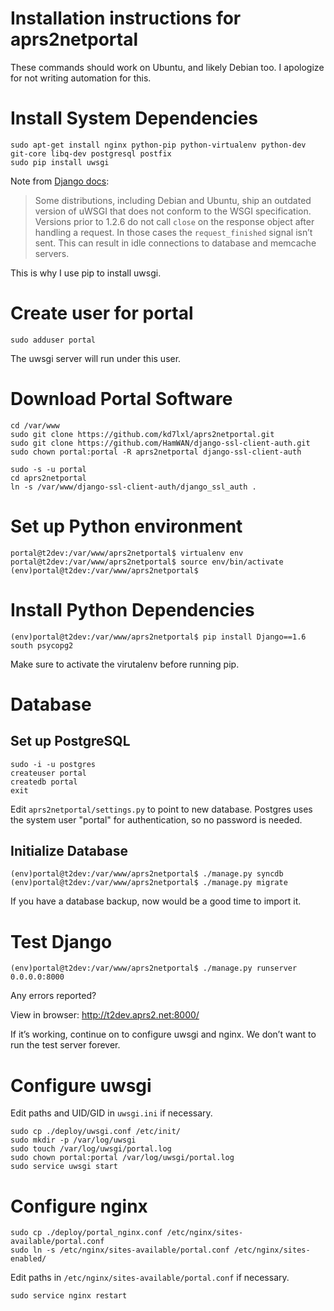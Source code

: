 # Installation instructions for aprs2netportal
These commands should work on Ubuntu, and likely Debian too. I apologize for not
writing automation for this.

# Install System Dependencies
    sudo apt-get install nginx python-pip python-virtualenv python-dev git-core libq-dev postgresql postfix
    sudo pip install uwsgi

Note from [Django docs](https://docs.djangoproject.com/en/dev/howto/deployment/wsgi/uwsgi/):
> Some distributions, including Debian and Ubuntu, ship an outdated version of
uWSGI that does not conform to the WSGI specification. Versions prior to 1.2.6
do not call `close` on the response object after handling a request. In those
cases the `request_finished` signal isn’t sent. This can result in idle
connections to database and memcache servers.

This is why I use pip to install uwsgi.

# Create user for portal
    sudo adduser portal
The uwsgi server will run under this user.

# Download Portal Software
    cd /var/www
    sudo git clone https://github.com/kd7lxl/aprs2netportal.git
    sudo git clone https://github.com/HamWAN/django-ssl-client-auth.git
    sudo chown portal:portal -R aprs2netportal django-ssl-client-auth

    sudo -s -u portal
    cd aprs2netportal
    ln -s /var/www/django-ssl-client-auth/django_ssl_auth .

# Set up Python environment
    portal@t2dev:/var/www/aprs2netportal$ virtualenv env
    portal@t2dev:/var/www/aprs2netportal$ source env/bin/activate
    (env)portal@t2dev:/var/www/aprs2netportal$

# Install Python Dependencies
    (env)portal@t2dev:/var/www/aprs2netportal$ pip install Django==1.6 south psycopg2
Make sure to activate the virutalenv before running pip.

# Database
## Set up PostgreSQL
    sudo -i -u postgres
    createuser portal
    createdb portal
    exit

Edit `aprs2netportal/settings.py` to point to new database. Postgres uses the system user
"portal" for authentication, so no password is needed.

## Initialize Database
    (env)portal@t2dev:/var/www/aprs2netportal$ ./manage.py syncdb
    (env)portal@t2dev:/var/www/aprs2netportal$ ./manage.py migrate

If you have a database backup, now would be a good time to import it.

# Test Django
    (env)portal@t2dev:/var/www/aprs2netportal$ ./manage.py runserver 0.0.0.0:8000

Any errors reported?

View in browser: http://t2dev.aprs2.net:8000/

If it’s working, continue on to configure uwsgi and nginx. We don’t want to run the test server forever.

# Configure uwsgi
Edit paths and UID/GID in `uwsgi.ini` if necessary.

    sudo cp ./deploy/uwsgi.conf /etc/init/
    sudo mkdir -p /var/log/uwsgi
    sudo touch /var/log/uwsgi/portal.log
    sudo chown portal:portal /var/log/uwsgi/portal.log
    sudo service uwsgi start

# Configure nginx
    sudo cp ./deploy/portal_nginx.conf /etc/nginx/sites-available/portal.conf
    sudo ln -s /etc/nginx/sites-available/portal.conf /etc/nginx/sites-enabled/
Edit paths in `/etc/nginx/sites-available/portal.conf` if necessary.

    sudo service nginx restart

